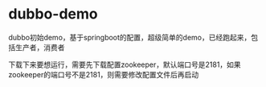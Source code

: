 # dubbo-demo
dubbo初始demo，基于springboot的配置，超级简单的demo，已经跑起来，包括生产者，消费者

下载下来要想运行，需要先下载配置zookeeper，默认端口号是2181，如果zookeeper的端口号不是2181，则需要修改配置文件后再启动
